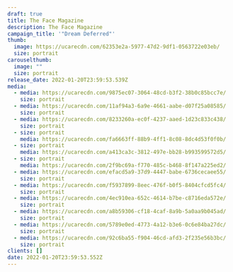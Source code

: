 ```yaml
---
draft: true
title: The Face Magazine
description: The Face Magazine
campaign_title: '"Dream Deferred"'
thumb:
  image: https://ucarecdn.com/62353e2a-5977-47d2-9df1-0563722e03eb/
  size: portrait
carouselthumb:
  image: ""
  size: portrait
release_date: 2022-01-20T23:59:53.539Z
media:
  - media: https://ucarecdn.com/9875ec07-3064-48cd-b3f2-38b0c85bcc7e/
    size: portrait
  - media: https://ucarecdn.com/11af94a3-6a9e-4661-aabe-d07f25a08585/
    size: portrait
  - media: https://ucarecdn.com/8233260a-ec0f-4237-aaed-1d23c833c438/
    size: portrait
  - size: portrait
    media: https://ucarecdn.com/fa6663ff-88b9-4ff1-8c08-8dc4d53f0f0b/
  - size: portrait
    media: https://ucarecdn.com/a413ca3c-3812-497e-bb28-b993599572d5/
  - size: portrait
    media: https://ucarecdn.com/2f9bc69a-f770-485c-b468-8f147a225ed2/
  - media: https://ucarecdn.com/efacd5a9-37d9-4447-babe-6736cecaee55/
    size: portrait
  - media: https://ucarecdn.com/f5937899-8eec-476f-b0f5-8404cfcd5fc4/
    size: portrait
  - media: https://ucarecdn.com/4ec910ea-652c-4614-b7be-c8716eda572e/
    size: portrait
  - media: https://ucarecdn.com/a8b59306-cf18-4caf-8a9b-5a0aa9b045ad/
    size: portrait
  - media: https://ucarecdn.com/5789e0ed-4773-4a12-b3e6-0c6e84ba27dc/
    size: portrait
  - media: https://ucarecdn.com/92c6ba55-f904-46cd-afd3-2f235e56b3bc/
    size: portrait
clients: []
date: 2022-01-20T23:59:53.552Z
---
```

